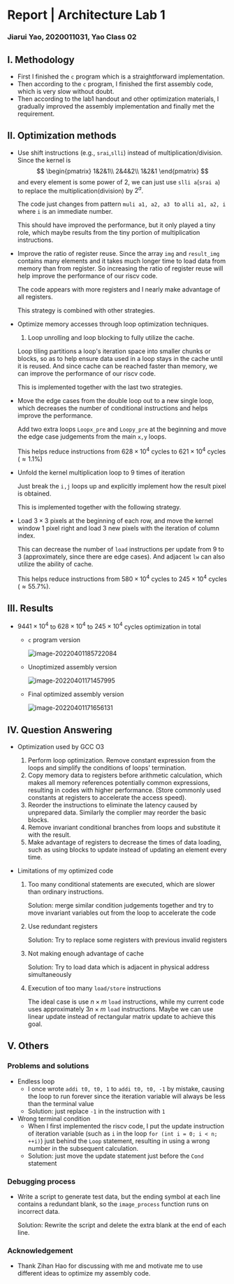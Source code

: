 # Report | Architecture Lab 1

### Jiarui Yao, 2020011031, Yao Class 02

## I. Methodology

+ First I finished the `c` program which is a straightforward implementation. 
+ Then according to the `c` program, I finished the first assembly code, which is very slow without doubt.
+ Then according to the lab1 handout and other optimization materials, I gradually improved the assembly implementation and finally met the requirement.

## II. Optimization methods

+ Use shift instructions (e.g., `srai`,`slli`) instead of multiplication/division. Since the kernel is 
	$$
	\begin{pmatrix}
	1&2&1\\
	2&4&2\\
	1&2&1
	\end{pmatrix}
	$$
	and every element is some power of 2, we can just use `slli a`(`srai a`) to replace the multiplication(division) by $2^a$.

	The code just changes from pattern `muli a1, a2, a3 ` to `alli a1, a2, i` where `i` is an immediate number.
	
	This should have improved the performance, but it only played a tiny role, which maybe results from the tiny portion of multiplication instructions.
	
+ Improve the ratio of register reuse. Since the array `img` and `result_img` contains many elements and it takes much longer time to load data from memory than from register. So increasing the ratio of register reuse will help improve the performance of our riscv code.

	The code appears with more registers and I nearly make advantage of all registers.

	This strategy is combined with other strategies.

+ Optimize memory accesses through loop optimization techniques.

  1. Loop unrolling and loop blocking to fully utilize the cache.

  	Loop tiling partitions a loop's iteration space into smaller chunks or blocks, so as to help ensure data used in a loop stays in the cache until it is reused. And since cache can be reached faster than memory, we can improve the performance of our riscv code. 
  	
  	This is implemented together with the last two strategies.

+ Move the edge cases from the double loop out to a new single loop, which decreases the number of conditional instructions and helps improve the performance.

	Add two extra loops `Loopx_pre` and `Loopy_pre` at the beginning and move the edge case judgements from the main `x,y` loops.

	This helps reduce instructions from $628\times 10^4$ cycles to $621\times 10^4$ cycles ($\approx 1.1$%)

+ Unfold the kernel multiplication loop to 9 times of iteration

	Just break the `i,j` loops up and explicitly implement how the result pixel is obtained.

	This is implemented together with the following strategy.

+ Load $3\times 3$ pixels at the beginning of each row, and move the kernel window 1 pixel right and load 3 new pixels with the iteration of column index.

	This can decrease the number of `load` instructions per update from 9 to 3 (approximately, since there are edge cases). And adjacent `lw` can also utilize the ability of cache.

	This helps reduce instructions from $580\times 10^4$ cycles to $245\times10^4$ cycles ($\approx 55.7$%).

## III. Results

+ $9441\times 10^4$ to $628\times 10^4$ to $245\times 10^4$ cycles optimization in total

	+ `c` program version

		![image-20220401185722084](C:\Users\yao\AppData\Roaming\Typora\typora-user-images\image-20220401185722084.png)

	+ Unoptimized assembly version

		![image-20220401171457995](C:\Users\yao\AppData\Roaming\Typora\typora-user-images\image-20220401171457995.png)

	+ Final optimized assembly version

		![image-20220401171656131](C:\Users\yao\AppData\Roaming\Typora\typora-user-images\image-20220401171656131.png)

## IV. Question Answering

+ Optimization used by GCC O3

  1. Perform loop optimization. Remove constant expression from the loops and simplify the conditions of loops' termination.
  2. Copy memory data to registers before arithmetic calculation, which makes all memory references potentially common expressions, resulting in codes with higher performance. (Store commonly used constants at registers to accelerate the access speed).
  3. Reorder the instructions to eliminate the latency caused by unprepared data. Similarly the complier may reorder the basic blocks.
  4. Remove invariant conditional branches from loops and substitute it with the result.
  4. Make advantage of registers to decrease the times of data loading, such as using blocks to update instead of updating an element every time.

+ Limitations of my optimized code

	1. Too many conditional statements are executed, which are slower than ordinary instructions. 

		Solution: merge similar condition judgements together and try to move invariant variables out from the loop to accelerate the code

	2. Use redundant registers 

		Solution: Try to replace some registers with previous invalid registers

	3. Not making enough advantage of cache

		Solution: Try to load data which is adjacent in physical address simultaneously
	
	4. Execution of too many `load/store` instructions
	
		The ideal case is use $n\times m$ `load` instructions, while my current code uses approximately $3n\times m$ `load` instructions. Maybe we can use linear update instead of rectangular matrix update to achieve this goal.

## V. Others

### Problems and solutions

+ Endless loop
	+ I once wrote `addi t0, t0, 1` to `addi t0, t0, -1` by mistake, causing the loop to run forever since the iteration variable will always be less than the terminal value
	+ Solution: just replace `-1` in the instruction with `1`
+ Wrong terminal condition
	+ When I first implemented the riscv code, I put the update instruction of iteration variable (such as `i` in the loop `for (int i = 0; i < n; ++i)`) just behind the `Loop` statement, resulting in using a wrong number in the subsequent calculation. 
	+ Solution: just move the update statement just before the `Cond` statement

### Debugging process

+ Write a script to generate test data, but the ending symbol at each line contains a redundant blank, so the `image_process` function runs on incorrect data.

	Solution: Rewrite the script and delete the extra blank at the end of each line.

### Acknowledgement

+ Thank Zihan Hao for discussing with me and motivate me to use different ideas to optimize my assembly code.